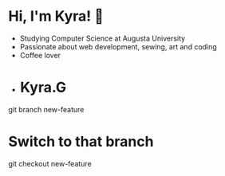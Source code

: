 # Hi, I'm Kyra! 👋
- Studying Computer Science at Augusta University
- Passionate about web development, sewing, art and coding
- Coffee lover
- # Kyra.G
git branch new-feature

# Switch to that branch
git checkout new-feature

